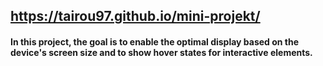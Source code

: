 ##  https://tairou97.github.io/mini-projekt/

#### In this project, the goal is to enable the optimal display based on the device's screen size and to show hover states for interactive elements.
